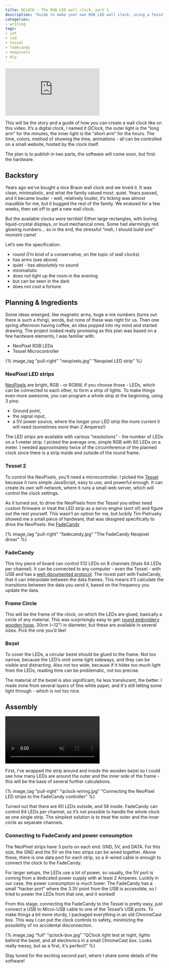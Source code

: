 ```yaml
---
title: QCLOCK - The RGB LED wall clock, part 1
description: "Guide to make your own RGB LED wall clock, using a Tessel, Neopixels and JavaScript - first, the hardware part"
categories:
- writing
tags:
- iot
- led
- tessel
- fadecandy
- neopixels
- diy
---
```


<div class="youtube full"><iframe src="https://www.youtube.com/embed/VG4yphlYwe4?rel=0&amp;controls=0&amp;showinfo=0&amp;autoplay=1&amp;loop=1&amp;playsinline=1&amp;modestbranding=1" frameborder="0" allow="autoplay; encrypted-media" allowfullscreen class="full"></iframe></div>

This will be the story and a guide of how you can create a wall clock like on this video. It’s a digital clock, I named it _QClock_, the outer light is the “long arm” for the minutes, the inner light is the “short arm” for the hours. The time, colors, method of showing the time, animations - all can be controlled on a small website, hosted by the clock itself.

The plan is to publish in two parts, the software will come soon, but first: the hardware.

## Backstory

Years ago we’ve bought a nice Braun wall clock and we loved it. It was clean, minimalistic, and what the family valued most: quiet. Years passed, and it became louder - well, relatively louder, it’s ticking was almost inaudible for me, but it bugged the rest of the family. We endured for a few weeks, then set off to get a new wall clock.

But the available clocks were terrible! Either large rectangles, with boring liquid-crystal displays, or loud mechanical ones. Some had alarmingly red glowing numbers… so in the end, the stressful “meh, I should build one” moment came!

Let’s see the specification:
- round (I’m kind of a conservative, on the topic of wall clocks)
- has arms (see above)
- quiet - has _absolutely_ no sound
- minimalistic
- does not light up the room in the evening
- but can be seen in the dark
- does not cost a fortune

## Planning & Ingredients

Some ideas emerged, like magnetic arms, huge e-ink numbers (turns out there is such a thing), words, but none of these was right for us. Then one spring afternoon having coffee, an idea popped into my mind and started drawing. The project looked really promising as this plan was based on a few hardware elements, I was familiar with:
- NeoPixel RGB LEDs
- Tessel Microcontroller


{% image_tag "pull-right" "neopixels.jpg" "Neopixel LED strip" %}

### NeoPixel LED strips

[NeoPixels](https://www.adafruit.com/category/168) are bright, RGB - or RGBW, if you choose those - LEDs, which can be connected to each other, to form a strip of lights. To make things even more awesome, you can program a whole strip at the beginning, using 3 pins:
- Ground point, 
- the signal input, 
- a 5V power source, where the longer your LED strip the more current it will need (sometimes more than 2 Amperes!)

The LED strips are available with various “resolutions” -  the number of LEDs on a 1-meter strip. I picked the average one, simple RGB with 60 LEDs on a meter. I needed approximately twice of the circumference of the planned clock since there is a strip inside and outside of the round frame.

### Tessel 2

To control the NeoPixels, you’ll need a microcontroller. I picked the [Tessel](https://tessel.io/) because it runs simple JavaScript, easy to use, and powerful enough. It can create its own wifi network, where it runs a small web server, which will control the clock settings.

As it turned out, to drive the NeoPixels from the Tessel you either need custom firmware or treat the LED strip as a servo engine (sort of) and figure out the rest yourself. This wasn’t an option for me, but luckily Tim Pietrusky showed me a small piece of hardware, that was designed specifically to drive the NeoPixels: the [FadeCandy](https://www.adafruit.com/product/1689)

{% image_tag "pull-right" "fadecandy.jpg" "The FadeCandy Neopixel driver" %}

### FadeCandy

This tiny piece of board can control 512 LEDs on 8 channels (thats 64 LEDs per channel). It can be connected to any computer - even the Tessel - with USB and has a [well-documented protocol](https://github.com/scanlime/fadecandy/blob/master/doc/fc_protocol_usb.md). The nicest part with FadeCandy, that it can interpolate between the data frames. This means it’ll calculate the transitions between the data you send it, based on the frequency you update the data.

### Frame Circle

This will be the frame of the clock, on which the LEDs are glued, basically a circle of any material. This was surprisingly easy to get: [round embroidery wooden hoop](https://www.hobbycraft.co.uk/sewing/embroidery-and-cross-stitch/hoops-and-frames), 30cm (~12”) in diameter, but these are available in several sizes. Pick the one you’d like!

### Bezel

To cover the LEDs, a circular bezel should be glued to the frame. Not too narrow, because the LED’s omit some light sideways, and they can be visible and distracting. Also not too wide, because if it hides too much light from the LEDs, reading time can be problematic, not too precise.

The material of the bezel is also significant, he less translucent, the better. I made mine from several layers of fine white paper, and it's still letting some light through - which is not too nice.

## Assembly

<div class="video full"><video src="{% asset_path "qclock-assembly-720p.mp4" %}" autoplay loop muted playsinline title="Short video of the assembled clock frame">
</video></div>

First, I’ve wrapped the strip around and inside the wooden bezel so I could see how many LEDs are around the outer and the inner side of the frame - this will be the base of several further calculations.

{% image_tag "pull-right" "qclock-wiring.jpg" "Connecting the NeoPixel LED strips to the FadeCandy controller" %}

Turned out that there are 60 LEDs outside, and 58 inside. FadeCandy can control 64 LEDs per channel, so it’s not possible to handle the whole clock as one single strip. The simplest solution is to treat the outer and the inner circle as separate channels.

### Connecting to FadeCandy and power consumption

The NeoPixel strips have 3 ports on each end: GND, 5V, and DATA. For this size, the GND and the 5V on the two strips can be wired together. Above these, there is one data port for each strip, so a 4-wired cable is enough to connect the clock to the FadeCandy.

For larger setups, the LEDs use a lot of power, so usually, the 5V port is coming from a dedicated power supply with at least 2 Amperes. Luckily in our case, the power consumption is much lower. The FadeCandy has a small “hacker port” where the 3.3V point from the USB is accessible, so I tried to power the LEDs from that one, and it worked!

From this stage, connecting the FadeCandy to the Tessel is pretty easy, just connect a USB to Micro-USB cable to one of the Tessel’s USB ports. To make things a bit more sturdy, I packaged everything in an old ChromeCast box. This way I can put the clock controls to safety, minimizing the possibility of no accidental disconnection.

{% image_tag "full" "qclock-box.jpg" "QClock light test at night, lights behind the bezel, and all electronics in a small ChromeCast box. Looks really messy, but as a first, it's perfect!" %}

Stay tuned for the exciting second part, where I share some details of the software!


